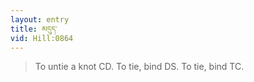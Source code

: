 ```yaml
---
layout: entry
title: མདུད་
vid: Hill:0864
---
```

> To untie a knot CD\. To tie, bind DS\. To tie, bind TC\.


